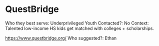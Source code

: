 # QuestBridge

Who they best serve: Underprivileged Youth
Contacted?: No
Context: Talented low-income HS kids get matched with colleges + scholarships. 

https://www.questbridge.org/
Who suggested?: Ethan